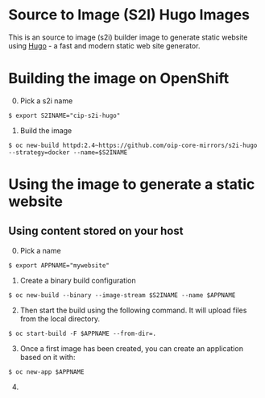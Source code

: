 # Source to Image (S2I) Hugo Images

This is an source to image (s2i) builder image to generate static website using [Hugo](http://www.gohugo.io) - a fast and modern static web site generator.

# Building the image on OpenShift

0. Pick a s2i name

```
$ export S2INAME="cip-s2i-hugo"
```

1. Build the image

```
$ oc new-build httpd:2.4~https://github.com/oip-core-mirrors/s2i-hugo --strategy=docker --name=$S2INAME
```

# Using the image to generate a static website

## Using content stored on your host

0. Pick a name

```
$ export APPNAME="mywebsite"
```

1. Create a binary build configuration

```
$ oc new-build --binary --image-stream $S2INAME --name $APPNAME
```

2. Then start the build using the following command. It will upload files from the local directory.

```
$ oc start-build -F $APPNAME --from-dir=.
```

3. Once a first image has been created, you can create an application based on it with:

```
$ oc new-app $APPNAME
```

4.
